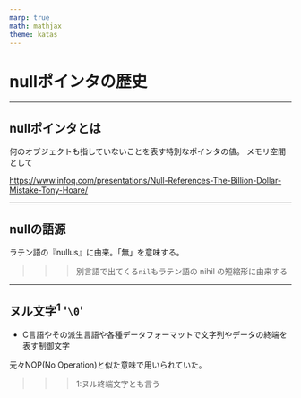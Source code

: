 ```yaml
---
marp: true
math: mathjax
theme: katas
---
```

<!-- 
size: 16:9
paginate: true
-->
<!-- header: 勉強会# ― エンジニアとしての解像度を高めるための勉強会-->

# nullポインタの歴史

---
## nullポインタとは

何のオブジェクトも指していないことを表す特別なポインタの値。
メモリ空間として

https://www.infoq.com/presentations/Null-References-The-Billion-Dollar-Mistake-Tony-Hoare/


---
## nullの語源

ラテン語の『nullus』に由来。「無」を意味する。

>>> 別言語で出てくる`nil`もラテン語の nihil の短縮形に由来する

---

## ヌル文字$^1$ '`\0`'

* C言語やその派生言語や各種データフォーマットで文字列やデータの終端を表す制御文字

元々NOP(No Operation)と似た意味で用いられていた。

>>> 1:ヌル終端文字とも言う
